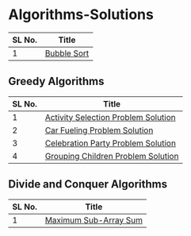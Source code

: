 # Algorithms-Solutions

SL No. | Title
--- | ---
1 | [Bubble Sort](https://github.com/aratheunseen/algorithms-solutions/blob/main/Sorting%20Algorithms/Bubble%20Sort.cpp)

## Greedy Algorithms

SL No. | Title
--- | ---
1 | [Activity Selection Problem Solution](https://github.com/aratheunseen/algorithms-solutions/blob/main/Greedy%20Algorithms/Activity%20Selection%20Problem%20Solution.cpp)
2 | [Car Fueling Problem Solution](https://github.com/aratheunseen/algorithms-solutions/blob/main/Greedy%20Algorithms/Car%20Fueling%20Problem%20Solution.cpp)
3 | [Celebration Party Problem Solution](https://github.com/aratheunseen/algorithms-solutions/blob/main/Greedy%20Algorithms/Celebration%20Party%20Problem%20Solution.cpp)
4 | [Grouping Children Problem Solution](https://github.com/aratheunseen/algorithms-solutions/blob/main/Greedy%20Algorithms/Grouping%20Children%20Problem%20Solution.cpp)

## Divide and Conquer Algorithms

SL No. | Title
--- | ---
1 | [Maximum Sub-Array Sum](https://github.com/aratheunseen/algorithms-solutions/blob/main/Divide%20and%20Conquer%20Algorithms/Maximum%20Sub-Array%20Sum.cpp)
